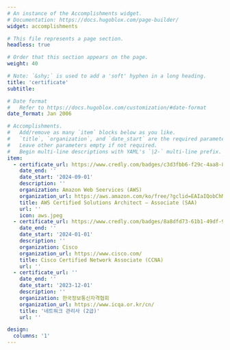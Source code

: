```yaml
---
# An instance of the Accomplishments widget.
# Documentation: https://docs.hugoblox.com/page-builder/
widget: accomplishments

# This file represents a page section.
headless: true

# Order that this section appears on the page.
weight: 40

# Note: `&shy;` is used to add a 'soft' hyphen in a long heading.
title: 'certificate'
subtitle:

# Date format
#   Refer to https://docs.hugoblox.com/customization/#date-format
date_format: Jan 2006

# Accomplishments.
#   Add/remove as many `item` blocks below as you like.
#   `title`, `organization`, and `date_start` are the required parameters.
#   Leave other parameters empty if not required.
#   Begin multi-line descriptions with YAML's `|2-` multi-line prefix.
item:
  - certificate_url: https://www.credly.com/badges/c3d3fbb6-f29c-4aa8-8333-1b526c9831c4/linked_in_profile
    date_end: ''
    date_start: '2024-09-01'
    description: ''
    organization: Amazon Web Seervices (AWS)
    organization_url: https://aws.amazon.com/ko/free/?gclid=EAIaIQobChMI1Y6685jdiAMVoW0PAh1tSRFWEAAYASAAEgKDjvD_BwE&trk=fa2d6ba3-df80-4d24-a453-bf30ad163af9&sc_channel=ps&ef_id=EAIaIQobChMI1Y6685jdiAMVoW0PAh1tSRFWEAAYASAAEgKDjvD_BwE:G:s&s_kwcid=AL!4422!3!563761819834!e!!g!!aws!15286221779!129400439466&all-free-tier.sort-by=item.additionalFields.SortRank&all-free-tier.sort-order=asc&awsf.Free%20Tier%20Types=*all&awsf.Free%20Tier%20Categories=*all
    title: AWS Certified Solutions Architect – Associate (SAA)
    url: ''
    icon: aws.jpeg
  - certificate_url: https://www.credly.com/badges/8a8dfd73-61b1-49df-9015-3963724069ce/linked_in_profile
    date_end: ''
    date_start: '2024-01-01'
    description: ''
    organization: Cisco
    organization_url: https://www.cisco.com/
    title: Cisco Certified Network Associate (CCNA)
    url: ''
  - certificate_url: ''
    date_end: ''
    date_start: '2023-12-01'
    description: ''
    organization: 한국정보통신자격협회
    organization_url: https://www.icqa.or.kr/cn/
    title: '네트워크 관리사 (2급)'
    url: ''

design:
  columns: '1'
---
```

